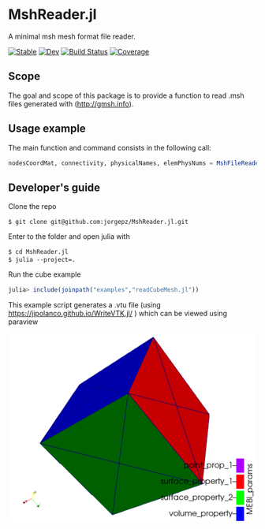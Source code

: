 # MshReader.jl
A minimal msh mesh format file reader.

[![Stable](https://img.shields.io/badge/docs-stable-blue.svg)](https://jorgepz.github.io/MshReader.jl/stable/)
[![Dev](https://img.shields.io/badge/docs-dev-blue.svg)](https://jorgepz.github.io/MshReader.jl/dev/)
[![Build Status](https://github.com/jorgepz/MshReader.jl/actions/workflows/CI.yml/badge.svg?branch=main)](https://github.com/jorgepz/MshReader.jl/actions/workflows/CI.yml?query=branch%3Amain)
[![Coverage](https://codecov.io/gh/jorgepz/MshReader.jl/branch/main/graph/badge.svg)](https://codecov.io/gh/jorgepz/MshReader.jl)



## Scope

The goal and scope of this package is to provide a function to read .msh files generated with (http://gmsh.info).


## Usage example

The main function and command consists in the following call:
```julia
nodesCoordMat, connectivity, physicalNames, elemPhysNums = MshFileReader( "path to msh file.msh")
```


## Developer's guide

Clone the repo
```
$ git clone git@github.com:jorgepz/MshReader.jl.git
```

Enter to the folder and open julia with
```
$ cd MshReader.jl
$ julia --project=.
```

Run the cube example
```julia
julia> include(joinpath("examples","readCubeMesh.jl"))
```

This example script generates a .vtu file (using https://jipolanco.github.io/WriteVTK.jl/ ) which can be viewed using paraview

![cube](docs/src/assets/cube.png)
